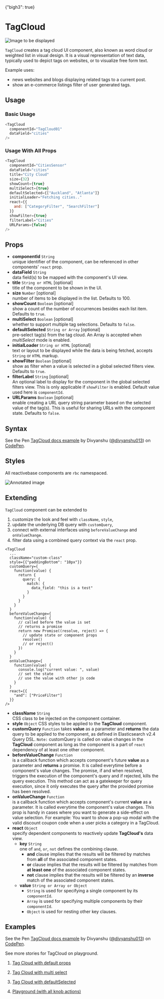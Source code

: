 {"bigh3": true}

# TagCloud

![Image to be displayed](https://i.imgur.com/cQgqeiv.png)

`TagCloud` creates a tag cloud UI component, also known as word cloud or weighted list in visual design. It is a visual representation of text data, typically used to depict tags on websites, or to visualize free form text.

Example uses:
* news websites and blogs displaying related tags to a current post.
* show an e-commerce listings filter of user generated tags.

## Usage

### Basic Usage

```js
<TagCloud
  componentId="TagCloud01"
  dataField="cities"
/>
```

### Usage With All Props

```js
<TagCloud
  componentId="CitiesSensor"
  dataField="cities"
  title="City Cloud"
  size={32}
  showCount={true}
  multiSelect={true}
  defaultSelected={["Auckland", "Atlanta"]}
  initialLoader="Fetching cities.."
  react={{
    and: ["CategoryFilter", "SearchFilter"]
  }}
  showFilter={true}
  filterLabel="Cities"
  URLParams={false}
/>
```

## Props

- **componentId** `String`  
    unique identifier of the component, can be referenced in other components' `react` prop.
- **dataField** `String`  
    data field(s) to be mapped with the component's UI view.
- **title** `String or HTML` [optional]  
    title of the component to be shown in the UI.
- **size** `Number` [optional]  
    number of items to be displayed in the list. Defaults to 100.
- **showCount** `Boolean` [optional]  
    show a count of the number of occurrences besides each list item. Defaults to `true`.
- **multiSelect** `Boolean` [optional]  
    whether to support multiple tag selections. Defaults to `false`.
- **defaultSelected** `String or Array` [optional]  
    pre-select tag(s) from the tag cloud. An Array is accepted when *multiSelect* mode is enabled.
- **initialLoader** `String or HTML` [optional]  
    text or layout to be displayed while the data is being fetched, accepts `String` or `HTML` markup.
- **showFilter** `Boolean` [optional]  
    show as filter when a value is selected in a global selected filters view. Defaults to `true`.
- **filterLabel** `String` [optional]  
    An optional label to display for the component in the global selected filters view. This is only applicable if `showFilter` is enabled. Default value used here is `componentId`.
- **URLParams** `Boolean` [optional]  
    enable creating a URL query string parameter based on the selected value of the tag(s). This is useful for sharing URLs with the component state. Defaults to `false`.

## Syntax

<p data-height="500" data-theme-id="light" data-slug-hash="QMJYGG" data-default-tab="js" data-user="divyanshu013" data-embed-version="2" data-pen-title="TagCloud docs example" class="codepen">See the Pen <a href="https://codepen.io/divyanshu013/pen/QMJYGG/">TagCloud docs example</a> by Divyanshu (<a href="https://codepen.io/divyanshu013">@divyanshu013</a>) on <a href="https://codepen.io">CodePen</a>.</p>
<script async src="https://production-assets.codepen.io/assets/embed/ei.js"></script>

## Styles

All reactivebase components are `rbc` namespaced.

![Annotated image](https://i.imgur.com/Lz0NTnd.png)

## Extending

`TagCloud` component can be extended to
1. customize the look and feel with `className`, `style`,
2. update the underlying DB query with `customQuery`,
3. connect with external interfaces using `beforeValueChange` and `onValueChange`.
4. filter data using a combined query context via the `react` prop.

```
<TagCloud
  ...
  className="custom-class"
  style={{"paddingBottom": "10px"}}
  customQuery={
    function(value) {
      return {
        query: {
          match: {
            data_field: "this is a test"
          }
        }
      }
    }
  }
  beforeValueChange={
    function(value) {
      // called before the value is set
      // returns a promise
      return new Promise((resolve, reject) => {
        // update state or component props
        resolve()
        // or reject()
      })
    }
  }
  onValueChange={
    function(value) {
      console.log("current value: ", value)
      // set the state
      // use the value with other js code
    }
  }
  react={{
    "and": ["PriceFilter"]
  }}
/>
```

- **className** `String`  
    CSS class to be injected on the component container.
- **style** `Object`
    CSS styles to be applied to the **TagCloud** component.
- **customQuery** `Function`
    takes **value** as a parameter and **returns** the data query to be applied to the component, as defined in Elasticsearch v2.4 Query DSL.
    `Note:` customQuery is called on value changes in the **TagCloud** component as long as the component is a part of `react` dependency of at least one other component.
- **beforeValueChange** `Function`  
    is a callback function which accepts component's future **value** as a parameter and **returns** a promise. It is called everytime before a component's value changes. The promise, if and when resolved, triggers the execution of the component's query and if rejected, kills the query execution. This method can act as a gatekeeper for query execution, since it only executes the query after the provided promise has been resolved.
- **onValueChange** `Function`  
    is a callback function which accepts component's current **value** as a parameter. It is called everytime the component's value changes. This prop is handy in cases where you want to generate a side-effect on value selection. For example: You want to show a pop-up modal with the valid discount coupon code when a user picks a category in a TagCloud.
- **react** `Object`  
    specify dependent components to reactively update **TagCloud's** data view.
    - **key** `String`  
        one of `and`, `or`, `not` defines the combining clause.
        - **and** clause implies that the results will be filtered by matches from **all** of the associated component states.
        - **or** clause implies that the results will be filtered by matches from **at least one** of the associated component states.
        - **not** clause implies that the results will be filtered by an **inverse** match of the associated component states.
    - **value** `String or Array or Object`  
        - `String` is used for specifying a single component by its `componentId`.
        - `Array` is used for specifying multiple components by their `componentId`.
        - `Object` is used for nesting other key clauses.

## Examples

<p data-height="500" data-theme-id="light" data-slug-hash="QMJYGG" data-default-tab="result" data-user="divyanshu013" data-embed-version="2" data-pen-title="TagCloud docs example" class="codepen">See the Pen <a href="https://codepen.io/divyanshu013/pen/QMJYGG/">TagCloud docs example</a> by Divyanshu (<a href="https://codepen.io/divyanshu013">@divyanshu013</a>) on <a href="https://codepen.io">CodePen</a>.</p>
<script async src="https://production-assets.codepen.io/assets/embed/ei.js"></script>

See more stories for TagCloud on playground.

1. [Tag Cloud with default props](../playground/?knob-title=RatingsFilter&knob-data=%5B%7B"start"%3A4%2C"end"%3A5%2C"label"%3A"4%20stars%20and%20up"%7D%2C%7B"start"%3A3%2C"end"%3A5%2C"label"%3A"3%20stars%20and%20up"%7D%2C%7B"start"%3A2%2C"end"%3A5%2C"label"%3A"2%20stars%20and%20up"%7D%2C%7B"start"%3A1%2C"end"%3A5%2C"label"%3A">%201%20stars"%7D%5D&knob-filterLabel=Ratings%20filter&knob-defaultSelected=%7B"start"%3A2%2C"end"%3A5%7D&knob-blacklist%5B0%5D=golf&knob-blacklist%5B1%5D=unknown&knob-maxCategories=10&knob-URLParams%20%28not%20visible%20on%20storybook%29=false&knob-showFilter=true&knob-sortBy=count&knob-stepValue=1&filterBy=ReactiveSearch&knob-showHistogram=true&knob-maxItems=4&knob-size=100&knob-showCount=true&knob-placeholder=Search%20Cars&knob-showSearch=true&selectedKind=search%2FTagCloud&selectedStory=Basic&full=0&down=1&left=1&panelRight=0&downPanel=storybooks%2Fstorybook-addon-knobs)

2. [Tag Cloud with multi select](../playground/?knob-title=RatingsFilter&knob-data=%5B%7B"start"%3A4%2C"end"%3A5%2C"label"%3A"4%20stars%20and%20up"%7D%2C%7B"start"%3A3%2C"end"%3A5%2C"label"%3A"3%20stars%20and%20up"%7D%2C%7B"start"%3A2%2C"end"%3A5%2C"label"%3A"2%20stars%20and%20up"%7D%2C%7B"start"%3A1%2C"end"%3A5%2C"label"%3A">%201%20stars"%7D%5D&knob-filterLabel=Ratings%20filter&knob-defaultSelected=%7B"start"%3A2%2C"end"%3A5%7D&knob-blacklist%5B0%5D=golf&knob-blacklist%5B1%5D=unknown&knob-maxCategories=10&knob-URLParams%20%28not%20visible%20on%20storybook%29=false&knob-showFilter=true&knob-sortBy=count&knob-stepValue=1&filterBy=ReactiveSearch&knob-showHistogram=true&knob-maxItems=4&knob-size=100&knob-showCount=true&knob-placeholder=Search%20Cars&knob-showSearch=true&knob-multiSelect=true&selectedKind=search%2FTagCloud&selectedStory=With%20multiSelect&full=0&down=1&left=1&panelRight=0&downPanel=storybooks%2Fstorybook-addon-knobs)

3. [Tag Cloud with defaultSelected](../playground/?knob-title=RatingsFilter&knob-data=%5B%7B"start"%3A4%2C"end"%3A5%2C"label"%3A"4%20stars%20and%20up"%7D%2C%7B"start"%3A3%2C"end"%3A5%2C"label"%3A"3%20stars%20and%20up"%7D%2C%7B"start"%3A2%2C"end"%3A5%2C"label"%3A"2%20stars%20and%20up"%7D%2C%7B"start"%3A1%2C"end"%3A5%2C"label"%3A">%201%20stars"%7D%5D&knob-filterLabel=Ratings%20filter&knob-defaultSelected=Auckland&knob-blacklist%5B0%5D=golf&knob-blacklist%5B1%5D=unknown&knob-maxCategories=10&knob-URLParams%20%28not%20visible%20on%20storybook%29=false&knob-showFilter=true&knob-sortBy=count&knob-stepValue=1&filterBy=ReactiveSearch&knob-showHistogram=true&knob-maxItems=4&knob-size=100&knob-showCount=true&knob-placeholder=Search%20Cars&knob-showSearch=true&knob-multiSelect=true&selectedKind=search%2FTagCloud&selectedStory=With%20defaultSelected&full=0&down=1&left=1&panelRight=0&downPanel=storybooks%2Fstorybook-addon-knobs)

4. [Playground (with all knob actions)](../playground/?knob-title=TagCloud%3A%20City%20Filter&knob-data=%5B%7B"start"%3A4%2C"end"%3A5%2C"label"%3A"4%20stars%20and%20up"%7D%2C%7B"start"%3A3%2C"end"%3A5%2C"label"%3A"3%20stars%20and%20up"%7D%2C%7B"start"%3A2%2C"end"%3A5%2C"label"%3A"2%20stars%20and%20up"%7D%2C%7B"start"%3A1%2C"end"%3A5%2C"label"%3A">%201%20stars"%7D%5D&knob-filterLabel=Cities%20filter&knob-defaultSelected%5B0%5D=Auckland&knob-blacklist%5B0%5D=golf&knob-blacklist%5B1%5D=unknown&knob-maxCategories=10&knob-URLParams%20%28not%20visible%20on%20storybook%29=false&knob-showFilter=true&knob-sortBy=count&knob-stepValue=1&filterBy=ReactiveSearch&knob-showHistogram=true&knob-maxItems=4&knob-size=100&knob-showCount=true&knob-placeholder=Search%20Cars&knob-showSearch=true&knob-multiSelect=true&selectedKind=search%2FTagCloud&selectedStory=Playground&full=0&down=1&left=1&panelRight=0&downPanel=storybooks%2Fstorybook-addon-knobs)
